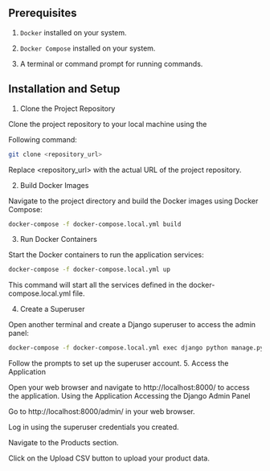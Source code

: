 ## Prerequisites

1. `Docker` installed on your system.

2. `Docker Compose` installed on your system.

3. A terminal or command prompt for running commands.

## Installation and Setup
1. Clone the Project Repository

Clone the project repository to your local machine using the 

Following command:


```bash
git clone <repository_url>
```
Replace <repository_url> with the actual URL of the project repository.

2. Build Docker Images

Navigate to the project directory and build the Docker images using Docker Compose:


```bash
docker-compose -f docker-compose.local.yml build
```

3. Run Docker Containers

Start the Docker containers to run the application services:

```bash
docker-compose -f docker-compose.local.yml up
```
This command will start all the services defined in the docker-compose.local.yml file.

4. Create a Superuser

Open another terminal and create a Django superuser to access the admin panel:

```bash
docker-compose -f docker-compose.local.yml exec django python manage.py createsuperuser
```

Follow the prompts to set up the superuser account.
5. Access the Application

Open your web browser and navigate to http://localhost:8000/ to access the application.
Using the Application
Accessing the Django Admin Panel

Go to http://localhost:8000/admin/ in your web browser.

Log in using the superuser credentials you created.

Navigate to the Products section.

Click on the Upload CSV button to upload your product data.